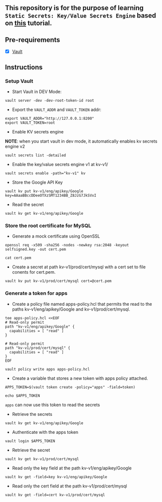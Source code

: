 ## This repository is for the purpose of learning `Static Secrets: Key/Value Secrets Engine` based on [this](https://learn.hashicorp.com/tutorials/vault/static-secrets?in=vault/secrets-management) tutorial.

## Pre-requirements
- [X] [Vault](https://www.vaultproject.io/docs/install)

## Instructions

### Setup Vault
- Start Vault in DEV Mode:
```shell
vault server -dev -dev-root-token-id root
```
- Export the `VAULT_ADDR` and `VAULT_TOKEN` addr:
```shell
export VAULT_ADDR="http://127.0.0.1:8200"
export VAULT_TOKEN=root
```

- Enable KV secrets engine

**NOTE**: when you start vault in dev mode, it automatically enables kv secrets engine v2
```shell
vault secrets list -detailed
```

- Enable the key/value secrets engine v1 at kv-v1/
```shell
vault secrets enable -path="kv-v1" kv
```

- Store the Google API Key
```shell
vault kv put kv-v1/eng/apikey/Google key=AAaaBBccDDeeOTXzSMT1234BB_Z8JzG7JkSVxI
```

- Read the secret
```shell
vault kv get kv-v1/eng/apikey/Google
```

### Store the root certificate for MySQL

- Generate a mock certificate using OpenSSL
```shell
openssl req -x509 -sha256 -nodes -newkey rsa:2048 -keyout selfsigned.key -out cert.pem

cat cert.pem
```

- Create a secret at path kv-v1/prod/cert/mysql with a cert set to file conents for cert.pem.
```shell
vault kv put kv-v1/prod/cert/mysql cert=@cert.pem
```

### Generate a token for apps

- Create a policy file named apps-policy.hcl that permits the read to the paths kv-v1/eng/apikey/Google and kv-v1/prod/cert/mysql.
```shell
tee apps-policy.hcl <<EOF
# Read-only permit
path "kv-v1/eng/apikey/Google" {
  capabilities = [ "read" ]
}

# Read-only permit
path "kv-v1/prod/cert/mysql" {
  capabilities = [ "read" ]
}
EOF

vault policy write apps apps-policy.hcl
```

- Create a variable that stores a new token with apps policy attached.
```shell
APPS_TOKEN=$(vault token create -policy="apps" -field=token)

echo $APPS_TOKEN
```

`apps` can now use this token to read the secrets


- Retrieve the secrets
```shell
vault kv get kv-v1/eng/apikey/Google
```

- Authenticate with the apps token
```shell
vault login $APPS_TOKEN
```

- Retrieve the secret
```shell
vault kv get kv-v1/prod/cert/mysql
```

- Read only the key field at the path kv-v1/eng/apikey/Google
```shell
vault kv get -field=key kv-v1/eng/apikey/Google
```

- Read only the cert field at the path kv-v1/prod/cert/mysql
```shell
vault kv get -field=cert kv-v1/prod/cert/mysql
```

